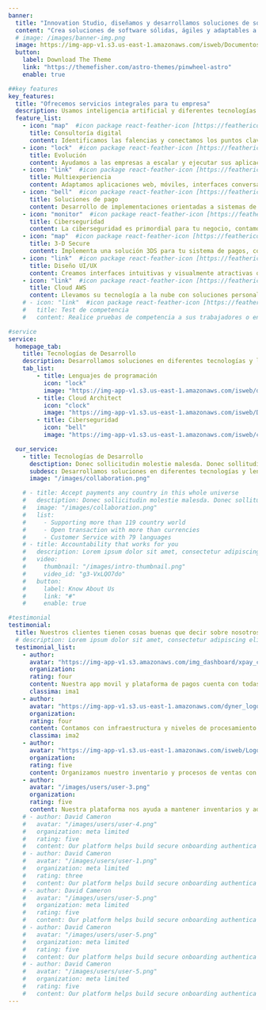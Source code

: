 ```yaml
---
banner:
  title: "Innovation Studio, diseñamos y desarrollamos soluciones de software"
  content: "Crea soluciones de software sólidas, ágiles y adaptables a las necesidades de tu negocio."
  # image: /images/banner-img.png
  image: https://img-app-v1.s3.us-east-1.amazonaws.com/isweb/Documentos_escaneados_page-0001-removebg-preview.png
  button:
    label: Download The Theme
    link: "https://themefisher.com/astro-themes/pinwheel-astro"
    enable: true

##key features
key_features:
  title: "Ofrecemos servicios integrales para tu empresa"
  description: Usamos inteligencia artificial y diferentes tecnologías actuales para diseñar, construir y desarrollar soluciones digitales para nuestros clientes. Desde el diseño de interfaces hasta plataformas escalables, nuestro conocimiento full-stack ayuda al despliegue completo de una solucion.
  feature_list:
    - icon: "map"  #icon package react-feather-icon [https://feathericons.com/]
      title: Consultoría digital
      content: Identificamos las falencias y conectamos los puntos clave entre tu modelo de negocio, tu estrategia digital y las oportunidades de crecimiento.
    - icon: "lock"  #icon package react-feather-icon [https://feathericons.com/]
      title: Evolución
      content: Ayudamos a las empresas a escalar y ejecutar sus aplicaciones de forma eficiente, enfocandonos en el mantenimiento de ecosistemas digitales.
    - icon: "link"  #icon package react-feather-icon [https://feathericons.com/]
      title: Multiexperiencia
      content: Adaptamos aplicaciones web, móviles, interfaces conversacionales, digital twin, IoT y AR. Su organización puede evolucionar para adaptarse a los nuevos cambios.
    - icon: "bell"  #icon package react-feather-icon [https://feathericons.com/]
      title: Soluciones de pago
      content: Desarrollo de implementaciones orientadas a sistemas de pago, facilitando integraciones con tarjetas de débito, crédito y otros métodos de pago ampliamente utilizados en la región.
    - icon: "monitor"  #icon package react-feather-icon [https://feathericons.com/]
      title: Ciberseguridad
      content: La ciberseguridad es primordial para tu negocio, contamos con expertos en consultoria asociada a las normas PCI DSS, ISO/IEC 27001.
    - icon: "map"  #icon package react-feather-icon [https://feathericons.com/]
      title: 3-D Secure
      content: Implementa una solución 3DS para tu sistema de pagos, contamos con personal especializado en este tipo de integraciones.
    - icon: "link"  #icon package react-feather-icon [https://feathericons.com/]
      title: Diseño UI/UX
      content: Creamos interfaces intuitivas y visualmente atractivas que se destacan y ofrecen una navegación fluida y una experiencia memorable.
    - icon: "link"  #icon package react-feather-icon [https://feathericons.com/]
      title: Cloud AWS
      content: Llevamos su tecnología a la nube con soluciones personalizadas, abarcando migraciones, nuevas implementaciones y optimización de servicios.
    # - icon: "link"  #icon package react-feather-icon [https://feathericons.com/]
    #   title: Test de competencia
    #   content: Realice pruebas de competencia a sus trabajadores o en la busqueda de personal con nuestro software especializado.

#service
service:
  homepage_tab:
    title: Tecnologías de Desarrollo
    description: Desarrollamos soluciones en diferentes tecnologías y lenguajes de programación.
    tab_list:
        - title: Lenguajes de programación
          icon: "lock" 
          image: "https://img-app-v1.s3.us-east-1.amazonaws.com/isweb/devlogos.png"
        - title: Cloud Architect
          icon: "clock" 
          image: "https://img-app-v1.s3.us-east-1.amazonaws.com/isweb/Disen%CC%83o+sin+ti%CC%81tulo.png"
        - title: Ciberseguridad
          icon: "bell"  
          image: "https://img-app-v1.s3.us-east-1.amazonaws.com/isweb/ciberseg.png"

  our_service:
    - title: Tecnologías de Desarrollo
      desctiption: Donec sollicitudin molestie malesda. Donec sollitudin molestie malesuada. Mauris pellentesque nec, egestas non nisi. Cras ultricies ligula sed
      subdesc: Desarrollamos soluciones en diferentes tecnologías y lenguajes de programación.
      image: "/images/collaboration.png"

    # - title: Accept payments any country in this whole universe
    #   desctiption: Donec sollicitudin molestie malesda. Donec sollitudin molestie malesuada. Mauris pellentesque nec, egestas non nisi. Cras ultricies ligula sed
    #   image: "/images/collaboration.png"
    #   list:
    #     - Supporting more than 119 country world
    #     - Open transaction with more than currencies
    #     - Customer Service with 79 languages
    # - title: Accountability that works for you
    #   description: Lorem ipsum dolor sit amet, consectetur adipiscing elit. Morbi egestas Werat viverra id et aliquet. vulputate egestas sollicitudin.
    #   video:
    #     thumbnail: "/images/intro-thumbnail.png"
    #     video_id: "g3-VxLQO7do"
    #   button:
    #     label: Know About Us
    #     link: "#"
    #     enable: true

#testimonial
testimonial:
  title: Nuestros clientes tienen cosas buenas que decir sobre nosotros
  # description: Lorem ipsum dolor sit amet, consectetur adipiscing elit. Morbi egestas Werat viverra id et aliquet. vulputate egestas sollicitudin.
  testimonial_list:
    - author: 
      avatar: "https://img-app-v1.s3.amazonaws.com/img_dashboard/xpay_claro.svg"
      organization: 
      rating: four
      content: Nuestra app movil y plataforma de pagos cuenta con todas las herramientas necesarias para competir en el mercado fintech, gracias a los desarrollos realizados por IS.
      classima: ima1
    - author: 
      avatar: "https://img-app-v1.s3.us-east-1.amazonaws.com/dyner_logo_oscuro.svg"
      organization: 
      rating: four
      content: Contamos con infraestructura y niveles de procesamiento de pagos escalables, ademas innovamos en productos y servicios transaccionales gracias a la ayuda de IS.
      classima: ima2
    - author: 
      avatar: "https://img-app-v1.s3.us-east-1.amazonaws.com/isweb/Logo1.jpg"
      organization: 
      rating: five
      content: Organizamos nuestro inventario y procesos de ventas con un software customizado a nuestras necesidades diarias en la compañia, IS logro los objetivos deseados.
    - author: 
      avatar: "/images/users/user-3.png"
      organization: 
      rating: five
      content: Nuestra plataforma nos ayuda a mantener inventarios y administrar la planta de producción, ademas la impresión de ordenes de produccion y comprobantes de pago.
    # - author: David Cameron
    #   avatar: "/images/users/user-4.png"
    #   organization: meta limited
    #   rating: five
    #   content: Our platform helps build secure onboarding authentica experiences & engage your users. We build .
    # - author: David Cameron
    #   avatar: "/images/users/user-1.png"
    #   organization: meta limited
    #   rating: three
    #   content: Our platform helps build secure onboarding authentica experiences & engage your users. We build .
    # - author: David Cameron
    #   avatar: "/images/users/user-5.png"
    #   organization: meta limited
    #   rating: five
    #   content: Our platform helps build secure onboarding authentica experiences & engage your users. We build .
    # - author: David Cameron
    #   avatar: "/images/users/user-5.png"
    #   organization: meta limited
    #   rating: five
    #   content: Our platform helps build secure onboarding authentica experiences & engage your users. We build .
    # - author: David Cameron
    #   avatar: "/images/users/user-5.png"
    #   organization: meta limited
    #   rating: five
    #   content: Our platform helps build secure onboarding authentica experiences & engage your users. We build .
---
```


